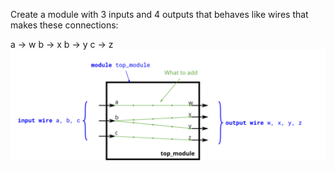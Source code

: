 Create a module with 3 inputs and 4 outputs that behaves like wires that makes these connections:

a -> w
b -> x
b -> y
c -> z
![Diagram of simple wire](diagram.png)
